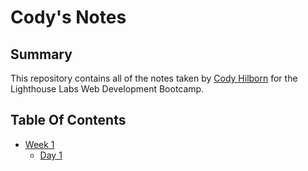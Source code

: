 # Cody's Notes
## Summary

This repository contains all of the notes taken by [Cody Hilborn](https://github.com/CodyHilborn/lighthouse-web-notes) for the Lighthouse Labs Web Development Bootcamp.

## Table Of Contents
* [Week 1](/Week_1)
  * [Day 1](/Week_1/Day_1)

  